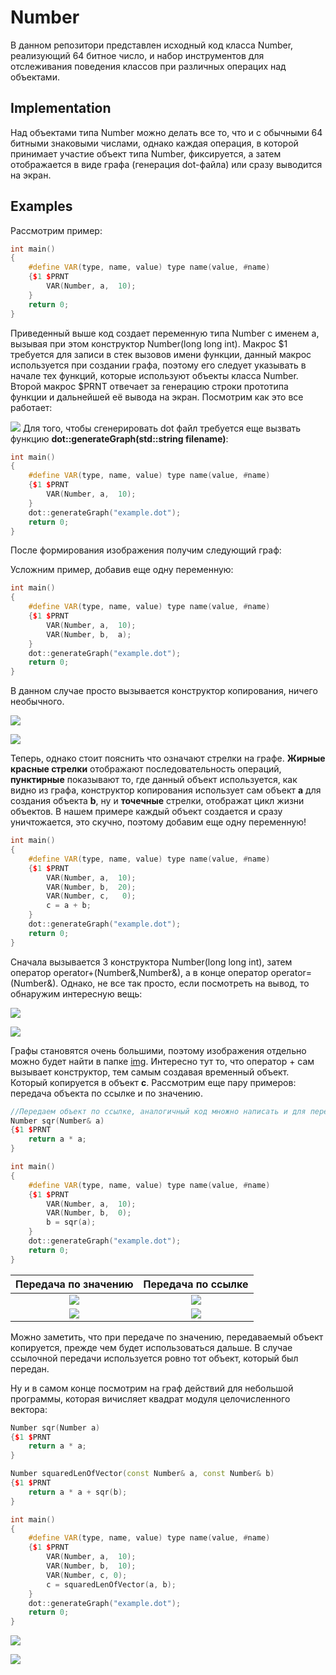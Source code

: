 # Number
В данном репозитори представлен исходный код класса Number, реализующий 64 битное число, и набор инструментов для отслеживания поведения классов при различных операцих над объектами.

## Implementation
Над объектами типа Number можно делать все то, что и с обычными 64 битными знаковыми числами, однако каждая операция, в которой
принимает участие объект типа Number, фиксируется, а затем отображается в виде графа (генерация dot-файла) или сразу выводится на экран.

## Examples
Рассмотрим пример:
```c++
int main()
{
    #define VAR(type, name, value) type name(value, #name)
    {$1 $PRNT
        VAR(Number, a,  10);
    }
    return 0;
}
```
Приведенный выше код создает переменную типа Number с именем a, вызывая при этом конструктор Number(long long int). Макрос $1 требуется для записи в стек вызовов имени функции, данный макрос используется при создании графа, поэтому его следует указывать в начале тех функций, которые используют объекты класса Number. Второй макрос $PRNT отвечает за генерацию строки прототипа функции и дальнейшей её вывода на экран. Посмотрим как это все работает:

![](img/1.png)
Для того, чтобы сгенерировать dot файл требуется еще вызвать функцию **dot::generateGraph(std::string filename)**:
```c++
int main()
{
    #define VAR(type, name, value) type name(value, #name)
    {$1 $PRNT
        VAR(Number, a,  10);
    }
    dot::generateGraph("example.dot");
    return 0;
}
```
После формирования изображения получим следующий граф:
<p align="center">
  <imgsrc="img/1_graph.png">
</p>

Усложним пример, добавив еще одну переменную:
```c++
int main()
{
    #define VAR(type, name, value) type name(value, #name)
    {$1 $PRNT
        VAR(Number, a,  10);
        VAR(Number, b,  a);
    }
    dot::generateGraph("example.dot");
    return 0;
}
```
В данном случае просто вызывается конструктор копирования, ничего необычного.

![](img/2.png)

![](img/2_graph.png)

Теперь, однако стоит пояснить что означают стрелки на графе. **Жирные красные стрелки** отображают последовательность операций, **пунктирные** показывают то, где данный объект используется, как видно из графа, конструктор копирования использует сам объект **a** для создания объекта **b**, ну и **точечные** стрелки, отображат цикл жизни объектов. В нашем примере каждый объект создается и сразу уничтожается, это скучно, поэтому добавим еще одну переменную!
```c++
int main()
{
    #define VAR(type, name, value) type name(value, #name)
    {$1 $PRNT
        VAR(Number, a,  10);
        VAR(Number, b,  20);
        VAR(Number, c,   0);
        c = a + b;
    }
    dot::generateGraph("example.dot");
    return 0;
}
```
Сначала вызывается 3 конструктора Number(long long int), затем оператор operator+(Number&,Number&), а в конце оператор operator=(Number&). Однако, не все так просто, если посмотреть на вывод, то обнаружим интересную вещь:

![](img/3.png)

![](img/3_graph.png)

Графы становятся очень большими, поэтому изображения отдельно можно будет найти в папке [img](img/).
Интересно тут то, что оператор + сам вызывает конструктор, тем самым создавая временный объект. Который копируется в объект **c**.
Рассмотрим еще пару примеров: передача объекта по ссылке и по значению.
```c++
//Передаем объект по ссылке, аналогичный код множно написать и для передачи по значению
Number sqr(Number& a)
{$1 $PRNT
    return a * a;
}

int main()
{
    #define VAR(type, name, value) type name(value, #name)
    {$1 $PRNT
        VAR(Number, a,  10);
        VAR(Number, b,  0);
        b = sqr(a);
    }
    dot::generateGraph("example.dot");
    return 0;
}
```
Передача по значению       |  Передача по ссылке
:-------------------------:|:-------------------------:
![](img/4_value_graph.png)  |  ![](img/4_ref_graph.png)
![](img/4_value.png)        |  ![](img/4_ref.png)
Можно заметить, что при передаче по значению, передаваемый объект копируется, прежде чем будет использоваться дальше. В случае ссылочной передачи используется ровно тот объект, который был передан.

Ну и в самом конце посмотрим на граф действий для небольшой программы, которая вичисляет квадрат модуля целочисленного вектора:
```c++
Number sqr(Number a)
{$1 $PRNT
    return a * a;
}

Number squaredLenOfVector(const Number& a, const Number& b)
{$1 $PRNT
    return a * a + sqr(b);
}

int main()
{
    #define VAR(type, name, value) type name(value, #name)
    {$1 $PRNT
        VAR(Number, a,  10);
        VAR(Number, b,  10);
        VAR(Number, c, 0);
        c = squaredLenOfVector(a, b);
    }
    dot::generateGraph("example.dot");
    return 0;
}
```

![](img/5.png)

![](img/5_graph.png)
